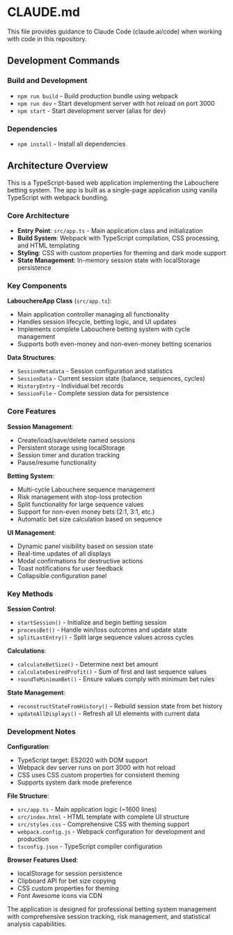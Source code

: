 # CLAUDE.md

This file provides guidance to Claude Code (claude.ai/code) when working with code in this repository.

## Development Commands

### Build and Development
- `npm run build` - Build production bundle using webpack
- `npm run dev` - Start development server with hot reload on port 3000
- `npm start` - Start development server (alias for dev)

### Dependencies
- `npm install` - Install all dependencies

## Architecture Overview

This is a TypeScript-based web application implementing the Labouchere betting system. The app is built as a single-page application using vanilla TypeScript with webpack bundling.

### Core Architecture
- **Entry Point**: `src/app.ts` - Main application class and initialization
- **Build System**: Webpack with TypeScript compilation, CSS processing, and HTML templating
- **Styling**: CSS with custom properties for theming and dark mode support
- **State Management**: In-memory session state with localStorage persistence

### Key Components

**LabouchereApp Class** (`src/app.ts`):
- Main application controller managing all functionality
- Handles session lifecycle, betting logic, and UI updates
- Implements complete Labouchere betting system with cycle management
- Supports both even-money and non-even-money betting scenarios

**Data Structures**:
- `SessionMetadata` - Session configuration and statistics
- `SessionData` - Current session state (balance, sequences, cycles)
- `HistoryEntry` - Individual bet records
- `SessionFile` - Complete session data for persistence

### Core Features

**Session Management**:
- Create/load/save/delete named sessions
- Persistent storage using localStorage
- Session timer and duration tracking
- Pause/resume functionality

**Betting System**:
- Multi-cycle Labouchere sequence management
- Risk management with stop-loss protection
- Split functionality for large sequence values
- Support for non-even money bets (2:1, 3:1, etc.)
- Automatic bet size calculation based on sequence

**UI Management**:
- Dynamic panel visibility based on session state
- Real-time updates of all displays
- Modal confirmations for destructive actions
- Toast notifications for user feedback
- Collapsible configuration panel

### Key Methods

**Session Control**:
- `startSession()` - Initialize and begin betting session
- `processBet()` - Handle win/loss outcomes and update state
- `splitLastEntry()` - Split large sequence values across cycles

**Calculations**:
- `calculateBetSize()` - Determine next bet amount
- `calculateDesiredProfit()` - Sum of first and last sequence values
- `roundToMinimumBet()` - Ensure values comply with minimum bet rules

**State Management**:
- `reconstructStateFromHistory()` - Rebuild session state from bet history
- `updateAllDisplays()` - Refresh all UI elements with current data

### Development Notes

**Configuration**:
- TypeScript target: ES2020 with DOM support
- Webpack dev server runs on port 3000 with hot reload
- CSS uses CSS custom properties for consistent theming
- Supports system dark mode preference

**File Structure**:
- `src/app.ts` - Main application logic (~1600 lines)
- `src/index.html` - HTML template with complete UI structure
- `src/styles.css` - Comprehensive CSS with theming support
- `webpack.config.js` - Webpack configuration for development and production
- `tsconfig.json` - TypeScript compiler configuration

**Browser Features Used**:
- localStorage for session persistence
- Clipboard API for bet size copying
- CSS custom properties for theming
- Font Awesome icons via CDN

The application is designed for professional betting system management with comprehensive session tracking, risk management, and statistical analysis capabilities.